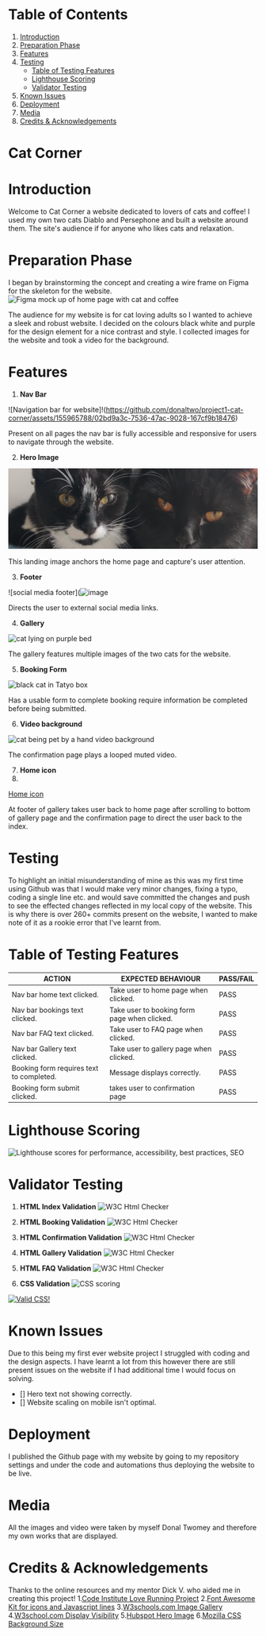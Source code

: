 # Table of Contents
1. [Introduction](#introduction)
2. [Preparation Phase](#preparation-phase)
3. [Features](#features)
4. [Testing](#testing)
    - [Table of Testing Features](#table-of-testing-features)
    - [Lighthouse Scoring](#lighthouse-scoring)
    - [Validator Testing](#validator-testing)
5. [Known Issues](#known-issues)
6. [Deployment](#deployment)
7. [Media](#media)
8. [Credits & Acknowledgements](#credits--acknowledgements)
# Cat Corner

# Introduction 

Welcome to Cat Corner a website dedicated to lovers of cats and coffee! I used my own two cats Diablo and Persephone and built a website around them. The site's audience if for anyone who likes cats and relaxation.

# Preparation Phase
I began by brainstorming the concept and creating a wire frame on Figma for the skeleton for the website.
![Figma mock up of home page with cat and coffee](https://github.com/donaltwo/project1-cat-corner/assets/155965788/21eecd58-f5ef-4bfa-b80a-ebd80ca89caa)

The audience for my website is for cat loving adults so I wanted to achieve a sleek and robust website.
I decided on the colours black white and purple for the design element for a nice contrast and style.
I collected images for the website and took a video for the background.

# Features 
1. **Nav Bar**
   
![Navigation bar for website]!(https://github.com/donaltwo/project1-cat-corner/assets/155965788/02bd9a3c-7536-47ac-9028-167cf9b18476)

Present on all pages the nav bar is fully accessible and responsive for users to navigate through the website.

2. **Hero Image**

![two cats looking at camera](image.png)

This landing image anchors the home page and capture's user attention.

3. **Footer**

![social media footer](![image](https://github.com/donaltwo/project1-cat-corner/assets/155965788/167bf85e-82e3-407e-b891-f2fb7ecacc5b)


Directs the user to external social media links.

4. **Gallery**

![cat lying on purple bed](https://github.com/donaltwo/project1-cat-corner/assets/155965788/58078bdc-8aec-4303-8307-180ede2e26fb)

The gallery features multiple images of the two cats for the website.

5. **Booking Form**
   
![black cat in Tatyo box](https://github.com/donaltwo/project1-cat-corner/assets/155965788/9556994a-57ad-4fdb-aff1-9d4456c94834)

Has a usable form to complete booking require information be completed before being submitted.

6. **Video background**

![cat being pet by a hand video background](https://github.com/donaltwo/project1-cat-corner/assets/155965788/e701c05e-4d1e-4dff-b5ec-194d8929bded)

The confirmation page plays a looped muted video.

7. **Home icon**
8. 
[Home icon ](https://github.com/donaltwo/project1-cat-corner/assets/155965788/cb77a6a8-e5a1-42d1-b9ce-44c1338e64ef)

At footer of gallery takes user back to home page after scrolling to bottom of gallery page and the confirmation page to direct the user back to the index.


# Testing
To highlight an initial misunderstanding of mine as this was my first time using Github was that I would make very minor changes, fixing a typo, coding a single line etc. and would save committed the changes and push to see the effected changes reflected in my local copy of the website.
This is why there is over 260+ commits present on the website, I wanted to make note of it as a rookie error that I've learnt from.
# Table of Testing Features

| ACTION | EXPECTED BEHAVIOUR| PASS/FAIL|
| ------------- | ------------- |-------------|
| Nav bar home text clicked.| Take user to home page when clicked. | PASS |
| Nav bar bookings text clicked.| Take user to booking form page when clicked. | PASS |
| Nav bar FAQ text clicked.| Take user to FAQ page when clicked. | PASS |
| Nav bar Gallery text clicked.| Take user to gallery page when clicked. | PASS |
| Booking form requires text to completed. | Message displays correctly. | PASS |
| Booking form submit clicked. | takes user to confirmation page | PASS |

# Lighthouse Scoring
![Lighthouse scores for performance, accessibility, best practices, SEO](https://github.com/donaltwo/project1-cat-corner/assets/155965788/a420c960-0dbd-4b6d-843f-221df21e79ed)


# Validator Testing

1. **HTML Index Validation**
   ![W3C Html Checker](https://github.com/donaltwo/project1-cat-corner/assets/155965788/bd9265db-aac0-4631-9e23-f6fee134b0ec)

2. **HTML Booking Validation**
   ![W3C Html Checker](https://github.com/donaltwo/project1-cat-corner/assets/155965788/bd9265db-aac0-4631-9e23-f6fee134b0ec)

3. **HTML Confirmation Validation**
   ![W3C Html Checker](https://github.com/donaltwo/project1-cat-corner/assets/155965788/bd9265db-aac0-4631-9e23-f6fee134b0ec)

4. **HTML Gallery Validation**
   ![W3C Html Checker](https://github.com/donaltwo/project1-cat-corner/assets/155965788/bd9265db-aac0-4631-9e23-f6fee134b0ec)

5. **HTML FAQ Validation**
   ![W3C Html Checker](https://github.com/donaltwo/project1-cat-corner/assets/155965788/bd9265db-aac0-4631-9e23-f6fee134b0ec)

6. **CSS Validation**
   ![CSS scoring](https://github.com/donaltwo/project1-cat-corner/assets/155965788/2f661f75-863d-451e-9e1e-2ecdc47df36f)

<p>
    <a href="http://jigsaw.w3.org/css-validator/check/referer">
        <img style="border:0;width:88px;height:31px"
            src="http://jigsaw.w3.org/css-validator/images/vcss"
            alt="Valid CSS!" />
    </a>
</p>
       


# Known Issues
Due to this being my first ever website project I struggled with coding and the design aspects. I have learnt a lot from this however there are still present issues on the website if I had additional time I would focus on solving.
- [] Hero text not showing correctly.
- [] Website scaling on mobile isn't optimal.


# Deployment
I published the Github page with my website  by going to my repository settings and under the code and automations thus deploying the website to be live.

#  Media
All the images and video were taken by myself Donal Twomey and therefore my own works that are displayed.

# Credits & Acknowledgements
Thanks to the online resources and my mentor Dick V. who aided me in creating this project! 
1.[Code Institute Love Running Project](https://learn.codeinstitute.net/courses/course-v1:CodeInstitute+LRFX101+2023_Q2/courseware/e805068059af42af87681032aa64053f/1da6ad13213740f1855a51d30a2375b1/)
2.[Font Awesome Kit for icons and Javascript lines](https://fontawesome.com/)
3.[W3schools.com Image Gallery](https://www.w3schools.com/css/css_image_gallery.asp)
4.[W3school.com Display Visibility](https://www.w3schools.com/css/css_display_visibility.asp)
5.[Hubspot Hero Image](https://blog.hubspot.com/marketing/hero-image)
6.[Mozilla CSS Background Size](https://developer.mozilla.org/en-US/docs/Web/CSS/background-size)
